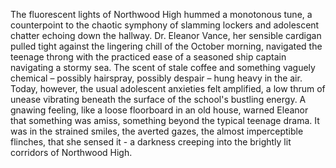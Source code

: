 The fluorescent lights of Northwood High hummed a monotonous tune, a counterpoint to the chaotic symphony of slamming lockers and adolescent chatter echoing down the hallway.  Dr. Eleanor Vance, her sensible cardigan pulled tight against the lingering chill of the October morning, navigated the teenage throng with the practiced ease of a seasoned ship captain navigating a stormy sea.  The scent of stale coffee and something vaguely chemical – possibly hairspray, possibly despair – hung heavy in the air.  Today, however, the usual adolescent anxieties felt amplified, a low thrum of unease vibrating beneath the surface of the school's bustling energy.  A gnawing feeling, like a loose floorboard in an old house, warned Eleanor that something was amiss, something beyond the typical teenage drama.  It was in the strained smiles, the averted gazes, the almost imperceptible flinches, that she sensed it - a darkness creeping into the brightly lit corridors of Northwood High.
